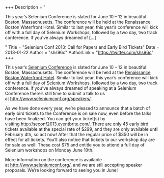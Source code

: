 +++
Description = "<p>This year’s Selenium Conference is slated for June 10 – 12 in beautiful Boston, Massachusetts. The conference will be held at the Renaissance Boston Waterfront Hotel. Similar to last year, this year’s conference will kick off with a full day of Selenium Workshops, followed by a two day, two track conference. If you’ve always dreamed of […]</p>"
Title = "Selenium Conf 2013: Call for Papers and Early Bird Tickets"
Date = 2013-01-22
Author = "shs96c"
AuthorLink = "https://twitter.com/shs96c"
+++

<div>
<div>
<div>
<div>This year&#8217;s <a href="http://www.seleniumconf.org/">Selenium Conference</a> is slated for June 10 &#8211; 12 in beautiful Boston, Massachusetts. The conference will be held at the <a href="http://www.seleniumconf.org/venue/">Renaissance Boston Waterfront Hotel</a>. Similar to last year, this year&#8217;s conference will kick off with a full day of Selenium Workshops, followed by a two day, two track conference. If you&#8217;ve always dreamed of speaking at a Selenium Conference there&#8217;s still time to submit a talk to us at <a href="http://www.seleniumconf.org/speakers/" target="_blank">http://www.seleniumconf.org/speakers/</a>.</div>
<div></div>
<p>As we have done every year, we&#8217;re pleased to announce that a batch of early bird tickets to the Conference is on sale now, even before the talks have been finalized. You can get your ticket(s) by visiting <a href="http://seconf2013.eventbrite.com/" target="_blank">http://seconf2013.eventbrite.com/</a>. There are only 45 early bird tickets available at the special rate of $299, and they are only available until February 4th, so act now! After that the regular price of $350 will be in effect for all tickets. You&#8217;ll also notice that tickets to our workshop day are for sale as well. These cost $75 and entitle you to attend a full day of Selenium workshops on Monday June 10th.</div>
</div>
<p>More information on the conference is available at <a href="http://www.seleniumconf.org/" target="_blank">http://www.seleniumconf.org/</a>, and we are still accepting speaker proposals. We&#8217;re looking forward to seeing you in June!<em id="__mceDel"></em></div>

